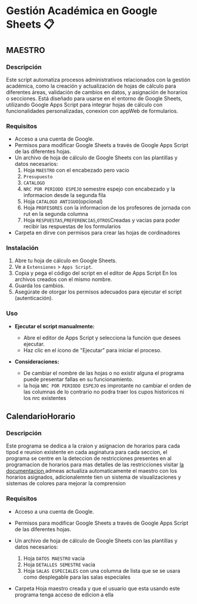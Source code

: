 # Gestión Académica en Google Sheets 📋
## MAESTRO
### Descripción

Este script automatiza procesos administrativos relacionados con la gestión académica, como la creación y actualización de hojas de cálculo para diferentes áreas, validación de cambios en datos, y asignación de horarios o secciones. 
Está diseñado para usarse en el entorno de Google Sheets, utilizando Google Apps Script para integrar hojas de cálculo con funcionalidades personalizadas, conexion con appWeb de formularios.


### Requisitos

- Acceso a una cuenta de Google.
- Permisos para modificar Google Sheets a través de Google Apps Script de las diferentes hojas.
- Un archivo de hoja de cálculo de Google Sheets con las plantillas y datos necesarios:
    1. Hoja `MAESTRO` con el encabezado pero vacio
    2. `Presupuesto`
    3. `CATALOGO`
    4. `NRC POR PERIODO ESPEJO` semestre espejo con encabezado y la informacion desde la segunda fila
    5. Hoja `CATALOGO ANTIGUO`(opcional)
    6. Hoja `PROFESORES` con la informacion de los profesores de jornada con rut en la segunda columna
    7. Hoja `RESPUESTAS`,`PREFERENCIAS`,`OTROS`Creadas y vacias para poder recibir las respuestas de los formularios
- Carpeta en dirve con permisos para crear las hojas de cordinadores


### Instalación

1. Abre tu hoja de cálculo en Google Sheets.
2. Ve a `Extensiones` > `Apps Script`.
3. Copia y pega el código del script en el editor de Apps Script En los archivos creados con el mismo nombre.
4. Guarda los cambios.
5. Asegúrate de otorgar los permisos adecuados para ejecutar el script (autenticación).

### Uso

- **Ejecutar el script manualmente:**
  - Abre el editor de Apps Script y selecciona la función que desees ejecutar.
  - Haz clic en el ícono de "Ejecutar" para iniciar el proceso.

- **Consideraciones:**
  - De cambiar el nombre de las hojas o no existir alguna el programa puede presentar fallas en su funcionamiento.
  - la hoja `NRC POR PERIODO ESPEJO` es improtante no cambiar el orden de las columnas de lo contrario no podra traer los cupos historicos ni los nrc existentes
## CalendarioHorario
### Descripción
Este programa se dedica a la craion y asignacion de horarios para cada tipod e reunion existente en cada asginatura para cada seccion, el programa se centre en la deteccion de restricciones presentes en al programacion de horarios para mas detalles de las restricciones visitar [la documentacion ](https://docs.google.com/document/d/18BQm9B1-aJW8mY22hJDP9fxbyFzg-mBxT-zZ_NI6Zqc/edit?tab=t.0) admeas actualiza automaticamente el maestro con los horarios asignados, adicionalemnte tien un sistema de visualizaciones y sistemas de colores para mejorar la comprension
### Requisitos

- Acceso a una cuenta de Google.
- Permisos para modificar Google Sheets a través de Google Apps Script de las diferentes hojas.
- Un archivo de hoja de cálculo de Google Sheets con las plantillas y datos necesarios:
    1. Hoja `DATOS MAESTRO` vacia
    2. Hoja `DETALLES SEMESTRE` vacia
    3.  Hoja `SALAS ESPECIALES` con una columna de lista que se se usara como desplegable para las salas especiales
   
- Carpeta Hoja maestro creada y que el usuario que esta usando este programa tenga acceso de edicion a ella
    


